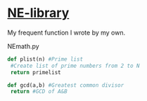 # [NE-library](https://github.com/WisTiCeJEnT/ne-library)
My frequent function I wrote by my own.

NEmath.py
```python
def plist(n) #Prime list
 #Create list of prime numbers from 2 to N
 return primelist

def gcd(a,b) #Greatest common divisor
 return #GCD of A&B
```

